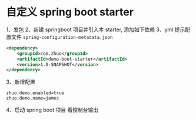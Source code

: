 # 自定义 spring boot starter
1、发包
2、新建 springboot 项目并引入本 starter, 添加如下依赖
3、yml 提示配置文件 `spring-configuration-metadata.json`
```xml
<dependency>
    <groupId>com.zhuo</groupId>
    <artifactId>demo-boot-starter</artifactId>
    <version>1.0-SNAPSHOT</version>
</dependency>
```
3、新增配置
```
zhuo.demo.enabled=true
zhuo.demo.name=james
```
4、启动 spring boot 项目 看控制台输出